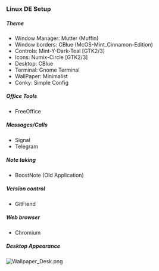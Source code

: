 ### Linux DE Setup

##### Theme

* Window Manager: Mutter (Muffin) 
* Window borders: CBlue (McOS-Mint_Cinnamon-Edition)
* Controls: Mint-Y-Dark-Teal [GTK2/3]
* Icons: Numix-Circle [GTK2/3]
* Desktop: CBlue
* Terminal: Gnome Terminal
* WallPaper: Minimalist
* Conky: Simple Config

##### Office Tools

* FreeOffice

##### Messages/Calls

* Signal
* Telegram

##### Note taking

* BoostNote (Old Application)

##### Version control

* GitFiend

##### Web browser

* Chromium

##### Desktop Appearance

![Wallpaper_Desk.png](https://github.com/nemanjadjekic/Linux-DE-Tweaks/blob/master/Wallpaper_Desk.png)
